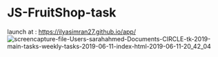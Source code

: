 # JS-FruitShop-task
launch at : https://ilyasimran27.github.io/app/
![screencapture-file-Users-sarahahmed-Documents-CIRCLE-tk-2019-main-tasks-weekly-tasks-2019-06-11-index-html-2019-06-11-20_42_04](https://user-images.githubusercontent.com/10798986/59286643-84ec5600-8c89-11e9-8683-6ffb92e865b0.png)
